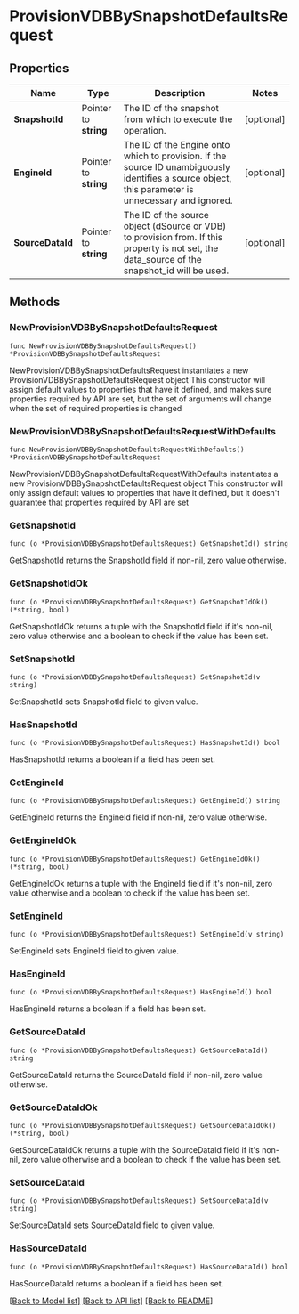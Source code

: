 # ProvisionVDBBySnapshotDefaultsRequest

## Properties

Name | Type | Description | Notes
------------ | ------------- | ------------- | -------------
**SnapshotId** | Pointer to **string** | The ID of the snapshot from which to execute the operation. | [optional] 
**EngineId** | Pointer to **string** | The ID of the Engine onto which to provision. If the source ID unambiguously identifies a source object, this parameter is unnecessary and ignored. | [optional] 
**SourceDataId** | Pointer to **string** | The ID of the source object (dSource or VDB) to provision from. If this property is not set, the data_source of the snapshot_id will be used. | [optional] 

## Methods

### NewProvisionVDBBySnapshotDefaultsRequest

`func NewProvisionVDBBySnapshotDefaultsRequest() *ProvisionVDBBySnapshotDefaultsRequest`

NewProvisionVDBBySnapshotDefaultsRequest instantiates a new ProvisionVDBBySnapshotDefaultsRequest object
This constructor will assign default values to properties that have it defined,
and makes sure properties required by API are set, but the set of arguments
will change when the set of required properties is changed

### NewProvisionVDBBySnapshotDefaultsRequestWithDefaults

`func NewProvisionVDBBySnapshotDefaultsRequestWithDefaults() *ProvisionVDBBySnapshotDefaultsRequest`

NewProvisionVDBBySnapshotDefaultsRequestWithDefaults instantiates a new ProvisionVDBBySnapshotDefaultsRequest object
This constructor will only assign default values to properties that have it defined,
but it doesn't guarantee that properties required by API are set

### GetSnapshotId

`func (o *ProvisionVDBBySnapshotDefaultsRequest) GetSnapshotId() string`

GetSnapshotId returns the SnapshotId field if non-nil, zero value otherwise.

### GetSnapshotIdOk

`func (o *ProvisionVDBBySnapshotDefaultsRequest) GetSnapshotIdOk() (*string, bool)`

GetSnapshotIdOk returns a tuple with the SnapshotId field if it's non-nil, zero value otherwise
and a boolean to check if the value has been set.

### SetSnapshotId

`func (o *ProvisionVDBBySnapshotDefaultsRequest) SetSnapshotId(v string)`

SetSnapshotId sets SnapshotId field to given value.

### HasSnapshotId

`func (o *ProvisionVDBBySnapshotDefaultsRequest) HasSnapshotId() bool`

HasSnapshotId returns a boolean if a field has been set.

### GetEngineId

`func (o *ProvisionVDBBySnapshotDefaultsRequest) GetEngineId() string`

GetEngineId returns the EngineId field if non-nil, zero value otherwise.

### GetEngineIdOk

`func (o *ProvisionVDBBySnapshotDefaultsRequest) GetEngineIdOk() (*string, bool)`

GetEngineIdOk returns a tuple with the EngineId field if it's non-nil, zero value otherwise
and a boolean to check if the value has been set.

### SetEngineId

`func (o *ProvisionVDBBySnapshotDefaultsRequest) SetEngineId(v string)`

SetEngineId sets EngineId field to given value.

### HasEngineId

`func (o *ProvisionVDBBySnapshotDefaultsRequest) HasEngineId() bool`

HasEngineId returns a boolean if a field has been set.

### GetSourceDataId

`func (o *ProvisionVDBBySnapshotDefaultsRequest) GetSourceDataId() string`

GetSourceDataId returns the SourceDataId field if non-nil, zero value otherwise.

### GetSourceDataIdOk

`func (o *ProvisionVDBBySnapshotDefaultsRequest) GetSourceDataIdOk() (*string, bool)`

GetSourceDataIdOk returns a tuple with the SourceDataId field if it's non-nil, zero value otherwise
and a boolean to check if the value has been set.

### SetSourceDataId

`func (o *ProvisionVDBBySnapshotDefaultsRequest) SetSourceDataId(v string)`

SetSourceDataId sets SourceDataId field to given value.

### HasSourceDataId

`func (o *ProvisionVDBBySnapshotDefaultsRequest) HasSourceDataId() bool`

HasSourceDataId returns a boolean if a field has been set.


[[Back to Model list]](../README.md#documentation-for-models) [[Back to API list]](../README.md#documentation-for-api-endpoints) [[Back to README]](../README.md)



